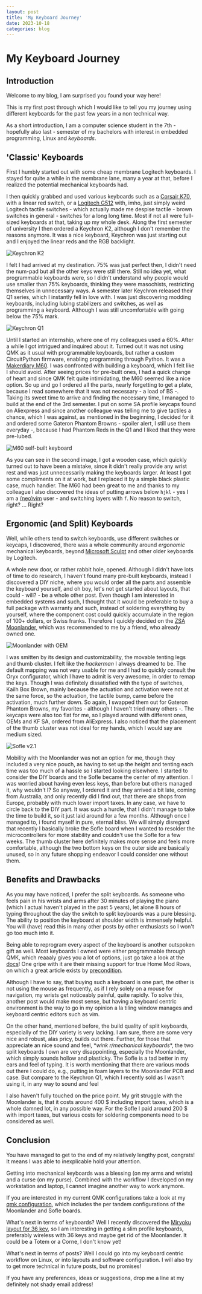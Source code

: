 ```yaml
---
layout: post
title: 'My Keyboard Journey'
date: 2023-10-18
categories: blog
---
```


# My Keyboard Journey

## Introduction

Welcome to my blog, I am surprised you found your way here!

This is my first post through which I would like to tell you my journey using different
keyboards for the past few years in a non technical way.

As a short introduction, I am a computer science student in the 7th - hopefully also last - semester
of my bachelors with interest in embedded programming, Linux and _keyboards_.

## 'Classic' Keyboards

First I humbly started out with some cheap membrane Logitech keyboards. I stayed for quite a while
in the membrane lane, many a year at that, before I realized the potential mechanical keyboards had.

I then quickly grabbed and used various keyboards such as a [Corsair K70](https://www.corsair.com/us/en/p/keyboards/ch-9000069-na/corsair-gaming-k70-mechanical-gaming-keyboard-cherry-mx-red-ch-9000069-na),
with a linear red switch, or a [Logitech G512](https://www.logitechg.com/en-us/products/gaming-keyboards/g512-mechanical-gaming-keyboard.html)
with, imho, just simply weird Logitech tactile switches - which actually made me
despise tactile - brown switches in general - switches for a long long time. Most if not all were
full-sized keyboards at that, taking up my whole desk. Along the first semester of university I then
ordered a Keychron K2, although I don't remember the reasons anymore. It was a nice keyboard,
Keychron was just starting out and I enjoyed the linear reds and the RGB backlight.

![Keychron K2](/assets/keychron_k2.jpg)

I felt I had arrived at my destination. 75% was just perfect then, I didn't need the num-pad but all
the other keys were still there.
Still no idea yet, what programmable keyboards were, so I didn't understand why people would use
smaller than 75% keyboards, thinking they were masochists, restricting themselves in unnecessary ways.
A semester later Keychron released their Q1 series, which I instantly fell in love with. I was just
discovering modding keyboards, including lubing stabilizers and switches, as well as programming
a keyboard. Although I was still uncomfortable with going below the 75% mark.

![Keychron Q1](/assets/keychron_q1.jpg)

Until I started an internship, where one of my colleagues used a 60%. After a while I got intrigued
and inquired about it. Turned out it was not using QMK as it usual with programmable keyboards, but
rather a custom CircuitPython firmware, enabling programming through Python. It was a
[Makerdiary M60](https://makerdiary.com/products/m60-mechanical-keyboard-pcba). I was confronted
with building a keyboard, which I felt like I should avoid. After seeing prices for pre-built ones,
I had a quick change of heart and since QMK felt quite intimidating, the M60 seemed like a nice option.
So up and go I ordered all the parts, nearly forgetting to get a plate, because I read somewhere
that it was not necessary - a load of BS -. Taking its sweet time to arrive and finding the
necessary time, I managed to build at the end of the 3rd semester. I put on some SA profile
keycaps found on Aliexpress and since another colleague was telling me to give tactiles a chance,
which I was against, as mentioned in the beginning, I decided for it and ordered some Gateron
Phantom Browns - spoiler alert, I still use them everyday -, because I had Phantom Reds in the Q1
and I liked that they were pre-lubed.

![M60 self-built keyboard](/assets/m60.jpg)

As you can see in the second image, I got a wooden case, which quickly turned out to have been a
mistake, since it didn't really provide any wrist rest and was just unnecessarily making the
keyboards larger. At least I got some compliments on it at work, but I replaced it by a simple black
plastic case, much handier.
The M60 had been great to me and thanks to my colleague I also discovered the ideas of putting
arrows below `hjkl` - yes I am a [(neo)vim](https://github.com/arminveres/nvim) user - and switching
layers with `f`. No reason to switch, right? ... Right?

## Ergonomic (and Split) Keyboards

Well, while others tend to switch keyboards, use different switches or keycaps, I discovered, there
was a whole community around _ergonomic_ mechanical keyboards, beyond [Microsoft Sculpt](https://www.microsoft.com/en/accessories/products/keyboards/sculpt-ergonomic-desktop?activetab=pivot:overviewtab)
and other older keyboards by Logitech.

A whole new door, or rather rabbit hole, opened. Although I didn't have lots of time to do research,
I haven't found many pre-built keyboards, instead I discovered a DIY niche, where you would order
all the parts and assemble the keyboard yourself, and oh boy, let's not get started about layouts,
that could - will? - be a whole other post. Even though I am interested in embedded systems and
such, I thought that it would be preferable to buy a full package with warranty and such, instead of
soldering everything by yourself, where the component cost could quickly accumulate in the region
of 100+ dollars, or Swiss franks. Therefore I quickly decided on the
[ZSA Moonlander](https://www.zsa.io/moonlander/), which was recommended to me by a friend, who already owned one.

![Moonlander with OEM](/assets/moonlander.jpg)

I was smitten by its design and customizability, the movable tenting legs and thumb cluster. I felt
like the _hackerman_ I always dreamed to be. The default mapping was not very usable for me and I
had to quickly consult the Oryx configurator, which I have to admit is very awesome, in order to
remap the keys. Though I was definitely dissatisfied with the type of switches, Kailh Box Brown, mainly
because the actuation and activation were not at the same force, so the actuation, the tactile bump,
came before the activation, much further down. So again, I swapped them out for Gateron Phantom Browns,
my favorites - although I haven't tried many others -. The keycaps were also too flat for me, so I
played around with different ones, OEMs and KF SA, ordered from AliExpress.
I also noticed that the placement of the thumb cluster was not ideal for my hands, which I would say
are medium sized.

![Sofle v2.1](/assets/sofle.jpg)

Mobility with the Moonlander was not an option for me, though they included a very nice pouch, as
having to set up the height and tenting each time was too much of a hassle so I started looking elsewhere.
I started to consider the DIY boards and the Sofle became the center of my attention.
I was worried about having even less keys, than before but others managed it, why wouldn't I?
So anyway, I ordered it and they arrived a bit late, coming from Australia, and only recently did I
find out, that there are shops from Europe, probably with much lower import taxes.
In any case, we have to circle back to the DIY part. It was such a hurdle, that I didn't manage to
take the time to build it, so it just laid around for a few months. Although once I managed to, i
found myself in pure, eternal bliss. We will simply disregard that recently I basically broke the Sofle
board when I wanted to resolder the microcontrollers for more stability and couldn't use the Sofle
for a few weeks. The thumb cluster here definitely makes more sense and feels more comfortable,
although the two bottom keys on the outer side are basically unused, so in any future shopping
endeavor I could consider one without them.

## Benefits and Drawbacks

As you may have noticed, I prefer the split keyboards. As someone who feels pain in his wrists and
arms after 30 minutes of playing the piano (which I actual haven't played in the past 5 years), let alone
8 hours of typing throughout the day the switch to split keyboards was a pure blessing. The ability
to position the keyboard at shoulder width is immensely helpful. You will (have) read this in many
other posts by other enthusiasts so I won't go too much into it.

Being able to reprogram every aspect of the keyboard is another outspoken gift as well. Most
keyboards I owned were either programmable through QMK, which reaaaly gives you a lot of options,
just go take a look at the [docs](https://docs.qmk.fm/#)! One gripe with it are their missing
support for true Home Mod Rows, on which a great article exists by [precondition](https://precondition.github.io/home-row-mods).

Although I have to say, that buying such a keyboard is one part, the other is not using the mouse as
frequently, as if I rely solely on a mouse for navigation, my wrists get noticeably painful, quite
rapidly. To solve this, another post would make most sense, but having a keyboard centric
environment is the way to go in my opinion a la tiling window manages and keyboard centric editors
such as vim.

On the other hand, mentioned before, the build quality of split keyboards, especially of the
DIY variety is very lacking. I am sure, there are some very nice and robust, alas pricy, builds out
there. Further, for those that appreciate an nice sound and feel, \*_wink r/mechanical keyboards_\*,
the two split keyboards I own are very disappointing, especially the Moonlander, which simply sounds
hollow and plasticky. The Sofle is a tad better in my ears and feel of typing. It is worth
mentioning that there are various mods out there I could do, e.g., putting in foam layers to the
Moonlander PCB and case. But compare to the Keychron Q1, which I recently sold as I wasn't using
it, in any way to sound and feel

I also haven't fully touched on the price point. My grit struggle with the Moonlander is, that it
costs around 400 $ including import taxes, which is a whole damned lot, in any possible way.
For the Sofle I paid around 200 $ with import taxes, but various costs for soldering components
need to be considered as well.

## Conclusion

You have managed to get to the end of my relatively lengthy post, congrats! It means I was able to
inexplicable hold your attention.

Getting into mechanical keyboards was a blessing (on my arms and wrists) and a curse (on my purse).
Combined with the workflow I developed on my workstation and laptop, I cannot imagine another way to
work anymore.

If you are interested in my current QMK configurations take a look at my [qmk configuration](https://github.com/arminveres/qmk_firmware),
which includes the per tandem configurations of the Moonlander and Sofle boards.

What's next in terms of keyboards? Well I recently discovered the [Miryoku layout for 36 key](https://github.com/manna-harbour/miryoku),
so I am interesting in getting a slim profile keyboards, preferably wireless with 36 keys and maybe
get rid of the Moonlander. It could be a Totem or a Corne, I don't know yet!

What's next in terms of posts? Well I could go into my keyboard centric workflow on Linux, or into layouts
and software configuration. I will also try to get more technical in future posts, but no promises!

If you have any preferences, ideas or suggestions, drop me a line at my definitely not shady email address!
